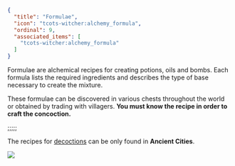 ```json
{
  "title": "Formulae",
  "icon": "tcots-witcher:alchemy_formula",
  "ordinal": 9,
  "associated_items": [
    "tcots-witcher:alchemy_formula"
  ]
}
```

Formulae are alchemical recipes for creating potions, oils and bombs. 
Each formula lists the required ingredients and describes the type of base necessary to create the mixture.

These formulae can be discovered in various chests throughout the world or obtained by trading with villagers. 
__You must know the recipe in order to craft the concoction.__

;;;;;

The recipes for [decoctions](^tcots-witcher:concoctions/decoctions) can be only found in __Ancient Cities__.

![](tcots-witcher:textures/gui/sprites/alchemy_almanac/entries/formulae/formulae_main.png,fit)
